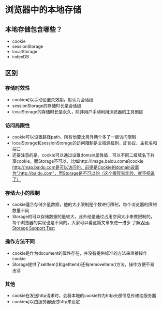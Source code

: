 # 浏览器中的本地存储

## 本地存储包含哪些？

 * cookie
 * sessionStorage
 * localStorage
 * indexDB

## 区别

### 存储时效性

 * cookie可以手动设置失效期，默认为会话级
 * sessionStorage的存储时长是会话级
 * localStorage的存储时长是永久，除非用户手动利用浏览器的工具删除
 
### 访问局限性

 * cookie可以设置路径path，所有他要比另外两个多了一层访问限制
 * localStorage和sessionStorage的访问限制是文档源级别，即协议、主机名和端口
 * 还要注意的是，cookie可以通过设置domain属性值，可以不同二级域名下共享cookie，而Storage不可以，比如http://image.baidu.com的cookie http://map.baidu.com是可以访问的，前提是Cookie的domain设置为".http://baidu.com"，而Storage是不可以的（这个很容易实验，就不细说了）

### 存储大小的限制

 * cookie适合存储少量数据，他的大小限制是个数进行限制，每个浏览器的限制数量不同
 * Storage的可以存储数据的量较大，此外他是通过占用空间大小来做限制的，
 每个浏览器的实现也是不同的，大家可以看这篇文章来进一进步
 了解[Web Storage Support Test](http://dev-test.nemikor.com/web-storage/support-test/)

### 操作方法不同

 * cookie是作为document的属性存在，并没有提供标准的方法来直接操作cookie
 * Storage提供了setItem()和getItem()还有removeItem()方法，操作方便不易出错


### 其他

 * cookie在发送http请求时，会将本地的cookie作为http头部信息传递给服务器
 * cookie可以由服务器通过http来设定
